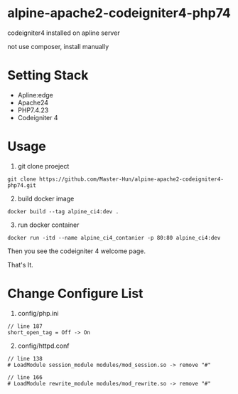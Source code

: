 # alpine-apache2-codeigniter4-php74
codeigniter4 installed on apline server

not use composer, install manually

# Setting Stack
- Apline:edge
- Apache24
- PHP7.4.23
- Codeigniter 4

# Usage
1. git clone proeject
```
git clone https://github.com/Master-Hun/alpine-apache2-codeigniter4-php74.git
```

2. build docker image
```
docker build --tag alpine_ci4:dev .
```

3. run docker container
```
docker run -itd --name alpine_ci4_contanier -p 80:80 alpine_ci4:dev
```

Then you see the codeigniter 4 welcome page.


That's It.


# Change Configure List

1. config/php.ini
```
// line 187
short_open_tag = Off -> On
```

2. config/httpd.conf 

```
// line 138
# LoadModule session_module modules/mod_session.so -> remove "#" 

// line 166
# LoadModule rewrite_module modules/mod_rewrite.so -> remove "#" 
```




